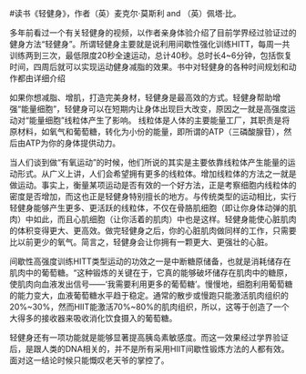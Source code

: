 \#读书《轻健身》，作者（英）麦克尔·莫斯利 and （英）佩塔·比。

多年前看过一个有关轻健身的视频，以作者亲身体验介绍了目前学界经过验证过的健身方法“轻健身”。所谓轻健身主要就是说利用间歇性强化训练HITT，每周一共训练两到三次，最低限度20秒全速运动，总计40秒。总时长4~6分钟，包括恢复时间，四周后就可以实现运动健身减脂的效果。书中对轻健身的各种时间规划和动作都由详细介绍

如果你想减脂、增肌，打造完美身材，轻健身是最高效的方式。轻健身帮助增强“能量细胞”，轻健身可以在短期内让身体出现巨大改变，原因之一就是高强度运动对“能量细胞”线粒体产生了影响。 线粒体是人体的主要能量工厂，其职责是将原材料，如氧气和葡萄糖，转化为小份的能量，即所谓的ATP（三磷酸腺苷），然后由ATP为你的身体提供动力。

当人们谈到做“有氧运动”的时候，他们所说的其实是主要依靠线粒体产生能量的运动形式。从广义上讲，人们会希望拥有更多的线粒体。增加线粒体的方法之一就是做运动。事实上，衡量某项运动是否有效的一个好方法，正是考察细胞内线粒体的密度是否增加，而这也正是轻健身特别擅长的地方。与传统类型的运动相比，实行轻健身能够产生更多、更活跃的线粒体，不仅在骨胳肌细胞（即让你身体动弹的肌肉）中如此，而且心肌细胞（让你活着的肌肉）中也是这样。轻健身能使心脏肌肉的体积变得更大、更高效。做完轻健身之后，你的心脏肌肉做同样的工作，只需要比以前更少的氧气。简言之，轻健身会让你拥有一颗更大、更强壮的心脏。

间歇性高强度训练HITT类型运动的功效之一是中断糖原储备，也就是消耗储存在肌肉中的葡萄糖。“这种锻炼的关键在于，它真的能够破坏储存在肌肉中的糖原，使肌肉向血液发出信号——‘我需要利用更多的葡萄糖’。慢慢地，细胞利用葡萄糖的能力变大，血液葡萄糖水平趋于稳定。通常的散步或慢跑只能激活肌肉组织的20%~30%，然而HIIT能激活70%~80%的肌肉组织，所以，这等于创造了一个大得多的接收器来吸收消化饮食摄入的葡萄糖。

轻健身还有一项功能就是能够显著提高胰岛素敏感度。而这一效果经过学界验证后，是跟人类的DNA相关的，并不是所有采用HIIT间歇性锻炼方法的人都有效。面对这一结论时候只能慨叹老天爷的掌控了。